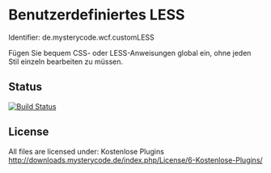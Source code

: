 Benutzerdefiniertes LESS
================================
Identifier: de.mysterycode.wcf.customLESS

Fügen Sie bequem CSS- oder LESS-Anweisungen global ein, ohne jeden Stil einzeln bearbeiten zu müssen.

Status
----------------
[![Build Status](https://travis-ci.org/MysteryCode/de.mysterycode.wcf.customLESS.svg?branch=master)](https://travis-ci.org/MysteryCode/de.mysterycode.wcf.customLESS)

License
----------------
All files are licensed under: Kostenlose Plugins http://downloads.mysterycode.de/index.php/License/6-Kostenlose-Plugins/
